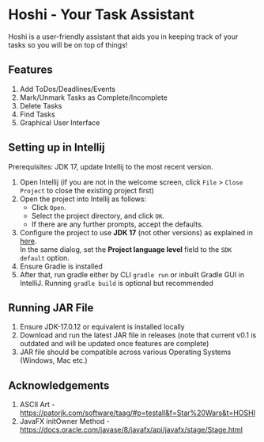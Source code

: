 # Hoshi - Your Task Assistant

Hoshi is a user-friendly assistant that aids you in keeping track of your tasks so you will be on top of things!


## Features

1. Add ToDos/Deadlines/Events
2. Mark/Unmark Tasks as Complete/Incomplete
3. Delete Tasks
4. Find Tasks
5. Graphical User Interface


## Setting up in Intellij

Prerequisites: JDK 17, update Intellij to the most recent version.

1. Open Intellij (if you are not in the welcome screen, click `File` > `Close Project` to close the existing project first)
2. Open the project into Intellij as follows:
   - Click `Open`.
   - Select the project directory, and click `OK`.
   - If there are any further prompts, accept the defaults.
3. Configure the project to use **JDK 17** (not other versions) as explained in [here](https://www.jetbrains.com/help/idea/sdk.html#set-up-jdk).<br>
   In the same dialog, set the **Project language level** field to the `SDK default` option.
4. Ensure Gradle is installed
5. After that, run gradle either by CLI `gradle run` or inbuilt Gradle GUI in IntelliJ. Running `gradle build` is optional but recommended

## Running JAR File

1. Ensure JDK-17.0.12 or equivalent is installed locally
2. Download and run the latest JAR file in releases (note that current v0.1 is outdated and will be updated once features are complete)
3. JAR file should be compatible across various Operating Systems (Windows, Mac etc.)

## Acknowledgements

1. ASCII Art - https://patorjk.com/software/taag/#p=testall&f=Star%20Wars&t=HOSHI
2. JavaFX initOwner Method - https://docs.oracle.com/javase/8/javafx/api/javafx/stage/Stage.html
